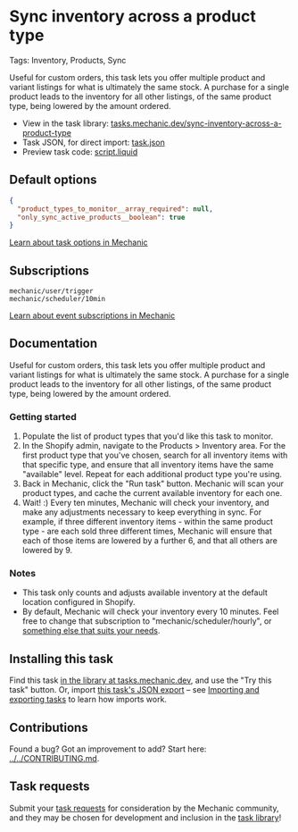 # Sync inventory across a product type

Tags: Inventory, Products, Sync

Useful for custom orders, this task lets you offer multiple product and variant listings for what is ultimately the same stock. A purchase for a single product leads to the inventory for all other listings, of the same product type, being lowered by the amount ordered.

* View in the task library: [tasks.mechanic.dev/sync-inventory-across-a-product-type](https://tasks.mechanic.dev/sync-inventory-across-a-product-type)
* Task JSON, for direct import: [task.json](../../tasks/sync-inventory-across-a-product-type.json)
* Preview task code: [script.liquid](./script.liquid)

## Default options

```json
{
  "product_types_to_monitor__array_required": null,
  "only_sync_active_products__boolean": true
}
```

[Learn about task options in Mechanic](https://learn.mechanic.dev/core/tasks/options)

## Subscriptions

```liquid
mechanic/user/trigger
mechanic/scheduler/10min
```

[Learn about event subscriptions in Mechanic](https://learn.mechanic.dev/core/tasks/subscriptions)

## Documentation

Useful for custom orders, this task lets you offer multiple product and variant listings for what is ultimately the same stock. A purchase for a single product leads to the inventory for all other listings, of the same product type, being lowered by the amount ordered.

### Getting started

1. Populate the list of product types that you'd like this task to monitor.
2. In the Shopify admin, navigate to the Products > Inventory area. For the first product type that you've chosen, search for all inventory items with that specific type, and ensure that all inventory items have the same "available" level. Repeat for each additional product type you're using.
3. Back in Mechanic, click the "Run task" button. Mechanic will scan your product types, and cache the current available inventory for each one.
4. Wait! :) Every ten minutes, Mechanic will check your inventory, and make any adjustments necessary to keep everything in sync. For example, if three different inventory items - within the same product type - are each sold three different times, Mechanic will ensure that each of those items are lowered by a further 6, and that all others are lowered by 9.

### Notes

* This task only counts and adjusts available inventory at the default location configured in Shopify.
* By default, Mechanic will check your inventory every 10 minutes. Feel free to change that subscription to "mechanic/scheduler/hourly", or [something else that suits your needs](https://learn.mechanic.dev/platform/events/topics#scheduler).

## Installing this task

Find this task [in the library at tasks.mechanic.dev](https://tasks.mechanic.dev/sync-inventory-across-a-product-type), and use the "Try this task" button. Or, import [this task's JSON export](../../tasks/sync-inventory-across-a-product-type.json) – see [Importing and exporting tasks](https://learn.mechanic.dev/core/tasks/import-and-export) to learn how imports work.

## Contributions

Found a bug? Got an improvement to add? Start here: [../../CONTRIBUTING.md](../../CONTRIBUTING.md).

## Task requests

Submit your [task requests](https://mechanic.canny.io/task-requests) for consideration by the Mechanic community, and they may be chosen for development and inclusion in the [task library](https://tasks.mechanic.dev/)!
